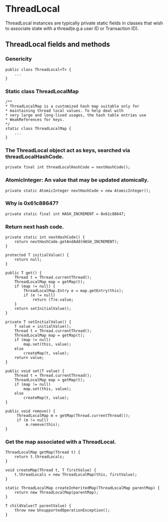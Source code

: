 # ThreadLocal
ThreadLocal instances are typically private static fields in classes that wish to associate state with a  thread(e.g.a user ID or Transaction ID).

## ThreadLocal fields and methods

### Genericity

	public class ThreadLocal<T> {
		...
	}

### Static class ThreadLocalMap

	/**
    * ThreadLocalMap is a customized hash map suitable only for
    * maintaining thread local values. To help deal with
    * very large and long-lived usages, the hash table entries use
    * WeakReferences for keys.
    */
	static class ThreadLocalMap {
	    ...
	}
	
### The ThreadLocal object act as keys, searched via threadLocalHashCode.
	private final int threadLocalHashCode = nextHashCode();
	
### AtomicInteger: An value that may be updated atomically.
	private static AtomicInteger nextHashCode = new AtomicInteger();

### Why is 0x61c88647?
	private static final int HASH_INCREMENT = 0x61c88647;
	
### Return next hash code.
	private static int nextHashCode() {
		return nextHashCode.getAndAdd(HASH_INCREMENT);
    }

	protected T initialValue() {
        return null;
    }
	
	public T get() {
        Thread t = Thread.currentThread();
        ThreadLocalMap map = getMap(t);
        if (map != null) {
            ThreadLocalMap.Entry e = map.getEntry(this);
            if (e != null)
                return (T)e.value;
        }
        return setInitialValue();
    }
	
	private T setInitialValue() {
        T value = initialValue();
        Thread t = Thread.currentThread();
        ThreadLocalMap map = getMap(t);
        if (map != null)
            map.set(this, value);
        else
            createMap(t, value);
        return value;
    }
	
	public void set(T value) {
        Thread t = Thread.currentThread();
        ThreadLocalMap map = getMap(t);
        if (map != null)
            map.set(this, value);
        else
            createMap(t, value);
    }
	
	public void remove() {
         ThreadLocalMap m = getMap(Thread.currentThread());
         if (m != null)
             m.remove(this);
    }

### Get the map associated with a ThreadLocal.
	ThreadLocalMap getMap(Thread t) {
        return t.threadLocals;
    }
	
	void createMap(Thread t, T firstValue) {
        t.threadLocals = new ThreadLocalMap(this, firstValue);
    }
	
	static ThreadLocalMap createInheritedMap(ThreadLocalMap parentMap) {
        return new ThreadLocalMap(parentMap);
    }
	
	T childValue(T parentValue) {
        throw new UnsupportedOperationException();
    }

